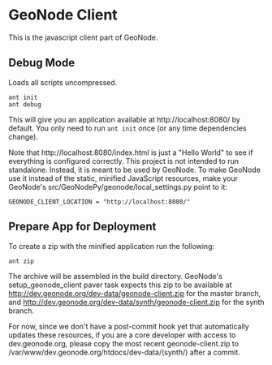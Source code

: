 # GeoNode Client

This is the javascript client part of GeoNode.


## Debug Mode

Loads all scripts uncompressed.

    ant init
    ant debug

This will give you an application available at http://localhost:8080/ by
default.  You only need to run `ant init` once (or any time dependencies
change).

Note that http://localhost:8080/index.html is just a "Hello World" to
see if everything is configured correctly. This project is not intended to run
standalone. Instead, it is meant to be used by GeoNode. To make GeoNode use it
instead of the static, minified JavaScript resources, make your GeoNode's
src/GeoNodePy/geonode/local_settings.py point to it:

    GEONODE_CLIENT_LOCATION = "http://localhost:8080/"


## Prepare App for Deployment

To create a zip with the minified application run the following:

    ant zip

The archive will be assembled in the build directory. GeoNode's
setup_geonode_client paver task expects this zip to be available at
http://dev.geonode.org/dev-data/geonode-client.zip for the master branch, and
http://dev.geonode.org/dev-data/synth/geonode-client.zip for the synth branch.

For now, since we don't have a post-commit hook yet that automatically updates
these resources, if you are a core developer with access to dev.geonode.org,
please copy the most recent geonode-client.zip to
/var/www/dev.geonode.org/htdocs/dev-data/(synth/) after a commit.
